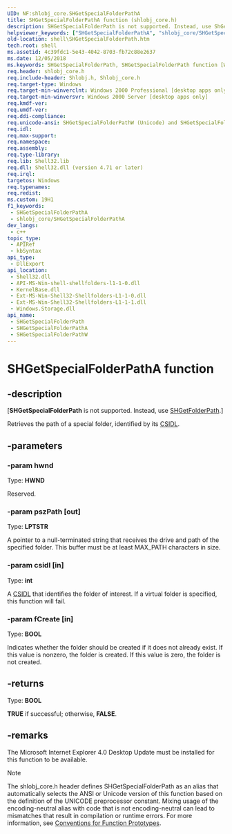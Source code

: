 ```yaml
---
UID: NF:shlobj_core.SHGetSpecialFolderPathA
title: SHGetSpecialFolderPathA function (shlobj_core.h)
description: SHGetSpecialFolderPath is not supported. Instead, use ShGetFolderPath. (ANSI)
helpviewer_keywords: ["SHGetSpecialFolderPathA", "shlobj_core/SHGetSpecialFolderPathA"]
old-location: shell\SHGetSpecialFolderPath.htm
tech.root: shell
ms.assetid: 4c39fdc1-5e43-4042-8703-fb72c88e2637
ms.date: 12/05/2018
ms.keywords: SHGetSpecialFolderPath, SHGetSpecialFolderPath function [Windows Shell], SHGetSpecialFolderPathA, SHGetSpecialFolderPathW, _win32_SHGetSpecialFolderPath, shell.SHGetSpecialFolderPath, shlobj_core/SHGetSpecialFolderPath, shlobj_core/SHGetSpecialFolderPathA, shlobj_core/SHGetSpecialFolderPathW
req.header: shlobj_core.h
req.include-header: Shlobj.h, Shlobj_core.h
req.target-type: Windows
req.target-min-winverclnt: Windows 2000 Professional [desktop apps only]
req.target-min-winversvr: Windows 2000 Server [desktop apps only]
req.kmdf-ver: 
req.umdf-ver: 
req.ddi-compliance: 
req.unicode-ansi: SHGetSpecialFolderPathW (Unicode) and SHGetSpecialFolderPathA (ANSI)
req.idl: 
req.max-support: 
req.namespace: 
req.assembly: 
req.type-library: 
req.lib: Shell32.lib
req.dll: Shell32.dll (version 4.71 or later)
req.irql: 
targetos: Windows
req.typenames: 
req.redist: 
ms.custom: 19H1
f1_keywords:
 - SHGetSpecialFolderPathA
 - shlobj_core/SHGetSpecialFolderPathA
dev_langs:
 - c++
topic_type:
 - APIRef
 - kbSyntax
api_type:
 - DllExport
api_location:
 - Shell32.dll
 - API-MS-Win-shell-shellfolders-l1-1-0.dll
 - KernelBase.dll
 - Ext-MS-Win-Shell32-Shellfolders-L1-1-0.dll
 - Ext-MS-Win-Shell32-Shellfolders-L1-1-1.dll
 - Windows.Storage.dll
api_name:
 - SHGetSpecialFolderPath
 - SHGetSpecialFolderPathA
 - SHGetSpecialFolderPathW
---
```


# SHGetSpecialFolderPathA function


## -description

<p class="CCE_Message">[<b>SHGetSpecialFolderPath</b> is not supported. Instead, use <a href="/windows/desktop/api/shlobj_core/nf-shlobj_core-shgetfolderpatha">SHGetFolderPath</a>.]

Retrieves the path of a special folder, identified by its <a href="/windows/desktop/shell/csidl">CSIDL</a>.

## -parameters

### -param hwnd

Type: <b>HWND</b>

Reserved.

### -param pszPath [out]

Type: <b>LPTSTR</b>

A pointer to a null-terminated string that receives the drive and path of the specified folder. This buffer must be at least MAX_PATH characters in size.

### -param csidl [in]

Type: <b>int</b>

A <a href="/windows/desktop/shell/csidl">CSIDL</a> that identifies the folder of interest. If a virtual folder is specified, this function will fail.

### -param fCreate [in]

Type: <b>BOOL</b>

Indicates whether the folder should be created if it does not already exist. If this value is nonzero, the folder is created. If this value is zero, the folder is not created.

## -returns

Type: <b>BOOL</b>

<b>TRUE</b> if successful; otherwise, <b>FALSE</b>.

## -remarks

The Microsoft Internet Explorer 4.0 Desktop Update must be installed for this function to be available.




> [!NOTE]
> The shlobj_core.h header defines SHGetSpecialFolderPath as an alias that automatically selects the ANSI or Unicode version of this function based on the definition of the UNICODE preprocessor constant. Mixing usage of the encoding-neutral alias with code that is not encoding-neutral can lead to mismatches that result in compilation or runtime errors. For more information, see [Conventions for Function Prototypes](/windows/win32/intl/conventions-for-function-prototypes).
